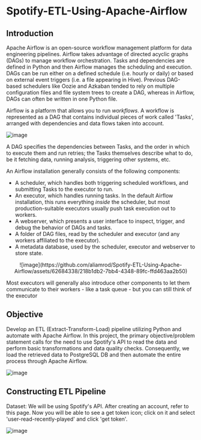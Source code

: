 # Spotify-ETL-Using-Apache-Airflow
## Introduction 
Apache Airflow is an open-source workflow management platform for data engineering pipelines. Airflow takes advantage of directed acyclic graphs (DAGs) to manage workflow orchestration. Tasks and dependencies are defined in Python and then Airflow manages the scheduling and execution. DAGs can be run either on a defined schedule (i.e. hourly or daily) or based on external event triggers (i.e. a file appearing in Hive). Previous DAG-based schedulers like Oozie and Azkaban tended to rely on multiple configuration files and file system trees to create a DAG, whereas in Airflow, DAGs can often be written in one Python file.

Airflow is a platform that allows you to run _workflows_. A workflow is represented as a DAG that contains individual pieces of work called 'Tasks', arranged with dependencies and data flows taken into account. 

![image](https://github.com/aliamrod/Spotify-ETL-Using-Apache-Airflow/assets/62684338/73176e1d-bee1-4cc8-abc3-54f6ccf26912)

A DAG specifies the dependencies between Tasks, and the order in which to execute them and run retries; the Tasks themselves describe what to do, be it fetching data, running analysis, triggering other systems, etc. 

An Airflow installation generally consists of the following components:
* A scheduler, which handles both triggering scheduled workflows, and submitting Tasks to the executor to run.
* An executor, which handles running tasks. In the default Airflow installation, this runs everything _inside_ the scheduler, but most production-suitable executors usually push task execution out to workers.
* A webserver, which presents a user interface to inspect, trigger, and debug the behavior of DAGs and tasks.
* A folder of DAG files, read by the scheduler and executor (and any workers affiliated to the executor).
* A metadata database, used by the scheduler, executor and webserver to store state.

<p align="center">
![image](https://github.com/aliamrod/Spotify-ETL-Using-Apache-Airflow/assets/62684338/218b1db2-7bb4-4348-89fc-ffd463aa2b50)
</p>

Most executors will generally also introduce other components to let them communicate to their workers - like a task queue - but you can still think of the executor 




## Objective
Develop an ETL (Extract-Transform-Load) pipeline utilizing Python and automate with Apache Airflow. In this project, the primary objective/problem statement calls for the need to use Spotify's API to read the data and perform basic transformations and data quality checks. Consequently, we load the retrieved data to PostgreSQL DB and then automate the entire process through Apache Airflow.


![image](https://github.com/aliamrod/Spotify-ETL-Using-Apache-Airflow/assets/62684338/38271487-e4de-487d-8579-7f8c79d7eb10)


## Constructing ETL Pipeline
Dataset: We will be using Spotify's API. After creating an account, refer to this page. Now you will be able to see a get token icon; click on it and select  'user-read-recently-played' and click 'get token'. 

![image](https://github.com/aliamrod/Spotify-ETL-Using-Apache-Airflow/assets/62684338/e0aed278-2003-4ce9-a424-c0c500479a43)
